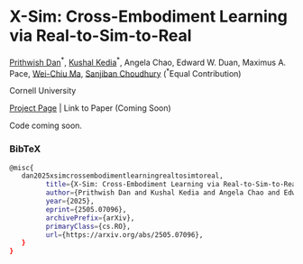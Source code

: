 # X-Sim: Cross-Embodiment Learning via Real-to-Sim-to-Real
[Prithwish Dan](https://pdan101.github.io/)<sup>\*</sup>, [Kushal Kedia](https://kushal2000.github.io/)<sup>\*</sup>, Angela Chao, Edward W. Duan, Maximus A. Pace, [Wei-Chiu Ma](https://www.cs.cornell.edu/~weichiu/), [Sanjiban Choudhury](https://sanjibanc.github.io/) (<sup>*</sup>Equal Contribution)

<sup></sup>Cornell University



[Project Page](https://portal-cornell.github.io/X-Sim/) | Link to Paper (Coming Soon)


Code coming soon.

### BibTeX
   ```bash
   @misc{
      dan2025xsimcrossembodimentlearningrealtosimtoreal,
            title={X-Sim: Cross-Embodiment Learning via Real-to-Sim-to-Real}, 
            author={Prithwish Dan and Kushal Kedia and Angela Chao and Edward Weiyi Duan and Maximus Adrian Pace and Wei-Chiu Ma and Sanjiban Choudhury},
            year={2025},
            eprint={2505.07096},
            archivePrefix={arXiv},
            primaryClass={cs.RO},
            url={https://arxiv.org/abs/2505.07096}, 
      }
   }
   ``` 
